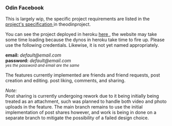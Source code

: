<h3>Odin Facebook</h3>

<p>
This is largely wip, the specific project requirements are listed in the 
<a href="https://www.theodinproject.com/paths/full-stack-ruby-on-rails/courses/ruby-on-rails/lessons/rails-final-project" > project's specification
</a> in theodinproject. 

<p>
  You can see the project deployed in heroku <a href=""> here </a>, the website may
  take some time loading because the dynos in heroku take time to fire up. Please use
  the following credentials. Likewise, it is not yet named appropriately.
</p>
<p>
  <strong>email:</strong> <i>default@email.com</i> <br>
  <strong>password:</strong> <i>default@email.com</i> <br>
  <small><i>yes the password and email are the same</i></small>
</p>

</p>

<p>
The features currently implemented are friends and friend requests, post creation and editing. post liking, comments, and sharing. 
</p>

<p>
<i>Note:</i><br>
Post sharing is currently undergoing rework due to it being initially being treated as an attachment, such was planned to handle both video and photo uploads in the feature. The main branch remains to use the initial implementation of post shares however, and work is being in done on a separate branch to mitigate the possibility of a failed design choice.
</p>